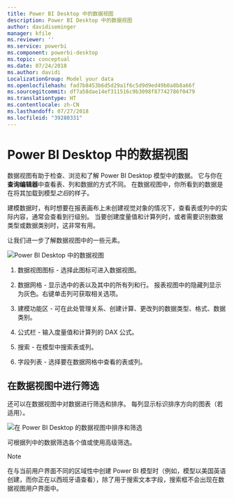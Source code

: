 ```yaml
---
title: Power BI Desktop 中的数据视图
description: Power BI Desktop 中的数据视图
author: davidiseminger
manager: kfile
ms.reviewer: ''
ms.service: powerbi
ms.component: powerbi-desktop
ms.topic: conceptual
ms.date: 07/24/2018
ms.author: davidi
LocalizationGroup: Model your data
ms.openlocfilehash: fad7b8453b6d5d29a1f6c5d9d9ed49b0a8b8a66f
ms.sourcegitcommit: df7a58dae14ef311516c9b3098f87742786f0479
ms.translationtype: HT
ms.contentlocale: zh-CN
ms.lasthandoff: 07/27/2018
ms.locfileid: "39280331"
---
```

# <a name="data-view-in-power-bi-desktop"></a>Power BI Desktop 中的数据视图
数据视图有助于检查、浏览和了解 Power BI Desktop 模型中的数据。 它与你在**查询编辑器**中查看表、列和数据的方式不同。 在数据视图中，你所看到的数据是在将其加载到模型*之后*的样子。

建模数据时，有时想要在报表画布上未创建视觉对象的情况下，查看表或列中的实际内容，通常会查看到行级别。 当要创建度量值和计算列时，或者需要识别数据类型或数据类别时，这非常有用。

让我们进一步了解数据视图中的一些元素。

![Power BI Desktop 中的数据视图](media/desktop-data-view/dataview_fullscreen.png)

1. 数据视图图标 - 选择此图标可进入数据视图。

2. 数据网格 - 显示选中的表以及其中的所有列和行。 报表视图中的隐藏列显示为灰色。右键单击列可获取相关选项。

3. 建模功能区 - 可在此处管理关系、创建计算、更改列的数据类型、格式、数据类别。

4. 公式栏 - 输入度量值和计算列的 DAX 公式。

5. 搜索 - 在模型中搜索表或列。

6. 字段列表 - 选择要在数据网格中查看的表或列。

## <a name="filtering-in-data-view"></a>在数据视图中进行筛选

还可以在数据视图中对数据进行筛选和排序。 每列显示标识排序方向的图表（若适用）。

![在 Power BI Desktop 的数据视图中排序和筛选](media/desktop-data-view/dataview_sort-and-filter.png)

可根据列中的数据筛选各个值或使用高级筛选。 

> [!NOTE]
> 在与当前用户界面不同的区域性中创建 Power BI 模型时（例如，模型以美国英语创建，而你正在以西班牙语查看），除了用于搜索文本字段，搜索框不会出现在数据视图用户界面中。
